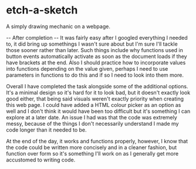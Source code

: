 # etch-a-sketch
A simply drawing mechanic on a webpage.


-- After completion -- 
It was fairly easy after I googled everything I needed to, it did bring up somethings I wasn't sure about but I'm sure I'll tackle those sooner rather than later. 
Such things include why functions used in button events automatically activate as soon as the document loads if they have brackets at the end. Also I should practice how to incorporate values into functions depending on the value given, perhaps I need to use parameters in functions to do this and if so I need to look into them more. 

Overall I have completed the task alongside some of the additional options. It's a minimal design so it's hard for it to look bad, but it doesn't exactly look good either, that being said visuals weren't exactly priority when creating this web page. I could have added a HTML colour picker as an option as well and I don't think it would have been too difficult but it's something I can explore at a later date. An issue I had was that the code was extremely messy, because of the things I don't necessarily understand I made my code longer than it needed to be.

At the end of the day, it works and functions properly, however, I know that the code could be written more concisely and in a cleaner fashion, but function over form so it's something I'll work on as I generally get more accustomed to writing code. 

